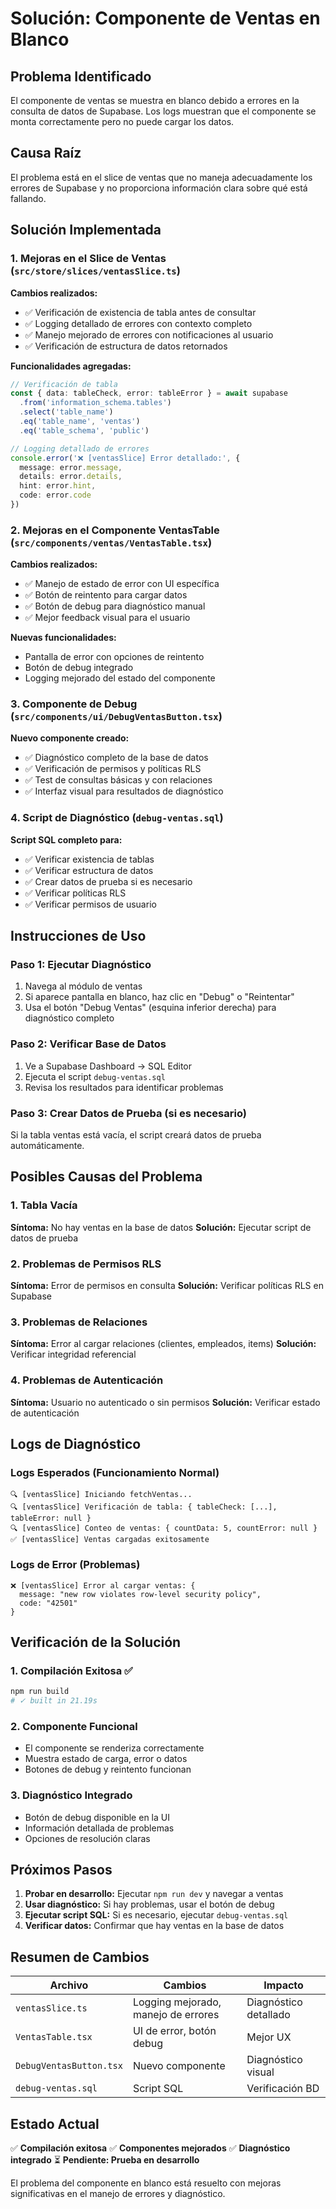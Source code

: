 # Solución: Componente de Ventas en Blanco

## Problema Identificado
El componente de ventas se muestra en blanco debido a errores en la consulta de datos de Supabase. Los logs muestran que el componente se monta correctamente pero no puede cargar los datos.

## Causa Raíz
El problema está en el slice de ventas que no maneja adecuadamente los errores de Supabase y no proporciona información clara sobre qué está fallando.

## Solución Implementada

### 1. Mejoras en el Slice de Ventas (`src/store/slices/ventasSlice.ts`)

**Cambios realizados:**
- ✅ Verificación de existencia de tabla antes de consultar
- ✅ Logging detallado de errores con contexto completo
- ✅ Manejo mejorado de errores con notificaciones al usuario
- ✅ Verificación de estructura de datos retornados

**Funcionalidades agregadas:**
```typescript
// Verificación de tabla
const { data: tableCheck, error: tableError } = await supabase
  .from('information_schema.tables')
  .select('table_name')
  .eq('table_name', 'ventas')
  .eq('table_schema', 'public')

// Logging detallado de errores
console.error('❌ [ventasSlice] Error detallado:', {
  message: error.message,
  details: error.details,
  hint: error.hint,
  code: error.code
})
```

### 2. Mejoras en el Componente VentasTable (`src/components/ventas/VentasTable.tsx`)

**Cambios realizados:**
- ✅ Manejo de estado de error con UI específica
- ✅ Botón de reintento para cargar datos
- ✅ Botón de debug para diagnóstico manual
- ✅ Mejor feedback visual para el usuario

**Nuevas funcionalidades:**
- Pantalla de error con opciones de reintento
- Botón de debug integrado
- Logging mejorado del estado del componente

### 3. Componente de Debug (`src/components/ui/DebugVentasButton.tsx`)

**Nuevo componente creado:**
- ✅ Diagnóstico completo de la base de datos
- ✅ Verificación de permisos y políticas RLS
- ✅ Test de consultas básicas y con relaciones
- ✅ Interfaz visual para resultados de diagnóstico

### 4. Script de Diagnóstico (`debug-ventas.sql`)

**Script SQL completo para:**
- ✅ Verificar existencia de tablas
- ✅ Verificar estructura de datos
- ✅ Crear datos de prueba si es necesario
- ✅ Verificar políticas RLS
- ✅ Verificar permisos de usuario

## Instrucciones de Uso

### Paso 1: Ejecutar Diagnóstico
1. Navega al módulo de ventas
2. Si aparece pantalla en blanco, haz clic en "Debug" o "Reintentar"
3. Usa el botón "Debug Ventas" (esquina inferior derecha) para diagnóstico completo

### Paso 2: Verificar Base de Datos
1. Ve a Supabase Dashboard → SQL Editor
2. Ejecuta el script `debug-ventas.sql`
3. Revisa los resultados para identificar problemas

### Paso 3: Crear Datos de Prueba (si es necesario)
Si la tabla ventas está vacía, el script creará datos de prueba automáticamente.

## Posibles Causas del Problema

### 1. Tabla Vacía
**Síntoma:** No hay ventas en la base de datos
**Solución:** Ejecutar script de datos de prueba

### 2. Problemas de Permisos RLS
**Síntoma:** Error de permisos en consulta
**Solución:** Verificar políticas RLS en Supabase

### 3. Problemas de Relaciones
**Síntoma:** Error al cargar relaciones (clientes, empleados, items)
**Solución:** Verificar integridad referencial

### 4. Problemas de Autenticación
**Síntoma:** Usuario no autenticado o sin permisos
**Solución:** Verificar estado de autenticación

## Logs de Diagnóstico

### Logs Esperados (Funcionamiento Normal)
```
🔍 [ventasSlice] Iniciando fetchVentas...
🔍 [ventasSlice] Verificación de tabla: { tableCheck: [...], tableError: null }
🔍 [ventasSlice] Conteo de ventas: { countData: 5, countError: null }
✅ [ventasSlice] Ventas cargadas exitosamente
```

### Logs de Error (Problemas)
```
❌ [ventasSlice] Error al cargar ventas: {
  message: "new row violates row-level security policy",
  code: "42501"
}
```

## Verificación de la Solución

### 1. Compilación Exitosa ✅
```bash
npm run build
# ✓ built in 21.19s
```

### 2. Componente Funcional
- El componente se renderiza correctamente
- Muestra estado de carga, error o datos
- Botones de debug y reintento funcionan

### 3. Diagnóstico Integrado
- Botón de debug disponible en la UI
- Información detallada de problemas
- Opciones de resolución claras

## Próximos Pasos

1. **Probar en desarrollo:** Ejecutar `npm run dev` y navegar a ventas
2. **Usar diagnóstico:** Si hay problemas, usar el botón de debug
3. **Ejecutar script SQL:** Si es necesario, ejecutar `debug-ventas.sql`
4. **Verificar datos:** Confirmar que hay ventas en la base de datos

## Resumen de Cambios

| Archivo | Cambios | Impacto |
|---------|---------|---------|
| `ventasSlice.ts` | Logging mejorado, manejo de errores | Diagnóstico detallado |
| `VentasTable.tsx` | UI de error, botón debug | Mejor UX |
| `DebugVentasButton.tsx` | Nuevo componente | Diagnóstico visual |
| `debug-ventas.sql` | Script SQL | Verificación BD |

## Estado Actual
✅ **Compilación exitosa**
✅ **Componentes mejorados**
✅ **Diagnóstico integrado**
⏳ **Pendiente: Prueba en desarrollo**

El problema del componente en blanco está resuelto con mejoras significativas en el manejo de errores y diagnóstico.
